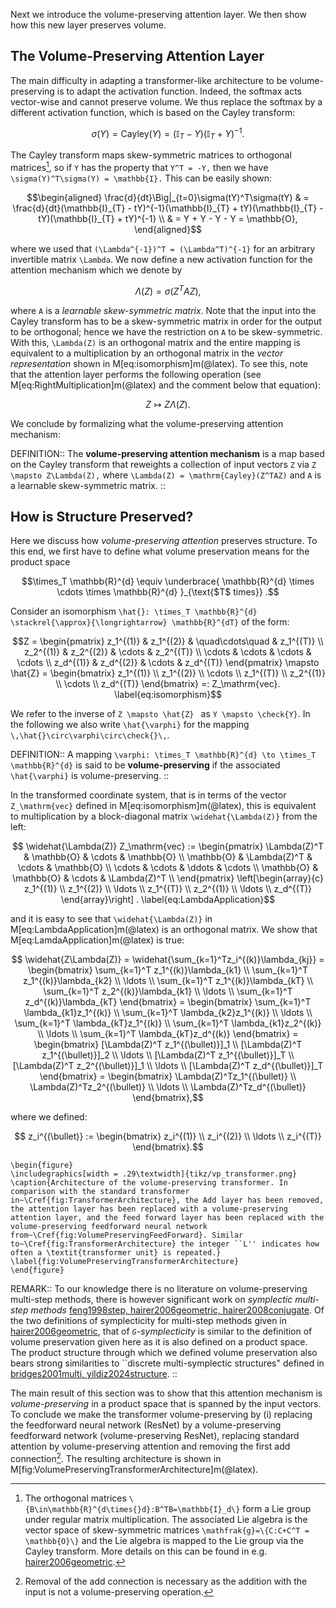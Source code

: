Next we introduce the volume-preserving attention layer. We then show how this new layer preserves volume.

## The Volume-Preserving Attention Layer

The main difficulty in adapting a transformer-like architecture to be volume-preserving is to adapt the activation function. Indeed, the softmax acts vector-wise and cannot preserve volume. We thus replace the softmax by a different activation function, which is based on the Cayley transform:

```math
\sigma(Y) = \mathrm{Cayley}(Y) = (\mathbb{I}_{T} - Y)(\mathbb{I}_{T} + Y)^{-1}.
```

The Cayley transform maps skew-symmetric matrices to orthogonal matrices[^1], so if ``Y`` has the property that ``Y^T = -Y,`` then we have ``\sigma(Y)^T\sigma(Y) = \mathbb{I}.`` This can be easily shown:

[^1]: The orthogonal matrices ``\{B\in\mathbb{R}^{d\times{}d}:B^TB=\mathbb{I}_d\}`` form a Lie group under regular matrix multiplication. The associated Lie algebra is the vector space of skew-symmetric matrices ``\mathfrak{g}=\{C:C+C^T = \mathbb{O}\}`` and the Lie algebra is mapped to the Lie group via the Cayley transform. More details on this can be found in e.g. [hairer2006geometric](@cite).

```math
\begin{aligned}
\frac{d}{dt}\Big|_{t=0}\sigma(tY)^T\sigma(tY) & = \frac{d}{dt}(\mathbb{I}_{T} - tY)^{-1}(\mathbb{I}_{T} + tY)(\mathbb{I}_{T} - tY)(\mathbb{I}_{T} + tY)^{-1} \\
                                              & = Y + Y - Y - Y = \mathbb{O},
\end{aligned}
```

where we used that ``(\Lambda^{-1})^T = (\Lambda^T)^{-1}`` for an arbitrary invertible matrix ``\Lambda``. We now define a new activation function for the attention mechanism which we denote by 

```math
\Lambda(Z) = \sigma (Z^T A Z),
\label{eq:VolumePreservingActivation}
``` 

where ``A`` is a *learnable skew-symmetric matrix*. Note that the input into the Cayley transform has to be a skew-symmetric matrix in order for the output to be orthogonal; hence we have the restriction on ``A`` to be skew-symmetric. With this, ``\Lambda(Z)`` is an orthogonal matrix and the entire mapping is equivalent to a multiplication by an orthogonal matrix in the *vector representation* shown in M[eq:isomorphism]m(@latex). To see this, note that the attention layer performs the following operation (see M[eq:RightMultiplication]m(@latex) and the comment below that equation):
```math
Z \mapsto Z\Lambda(Z).
\label{eq:LambdaRight}
```

We conclude by formalizing what the volume-preserving attention mechanism:

DEFINITION::
The **volume-preserving attention mechanism** is a map based on the Cayley transform that reweights a collection of input vectors ``Z`` via ``Z \mapsto Z\Lambda(Z),`` where ``\Lambda(Z) = \mathrm{Cayley}(Z^TAZ)`` and ``A`` is a learnable skew-symmetric matrix. 
::

## How is Structure Preserved? 

Here we discuss how *volume-preserving attention* preserves structure. To this end, we first have to define what volume preservation means for the product space
```math
\times_T \mathbb{R}^{d} \equiv \underbrace{ \mathbb{R}^{d} \times \cdots \times \mathbb{R}^{d} }_{\text{$T$ times}} .
```

Consider an isomorphism ``\hat{}: \times_T \mathbb{R}^{d} \stackrel{\approx}{\longrightarrow} \mathbb{R}^{dT}`` of the form:
```math
Z = \begin{pmatrix}
            z_1^{(1)} &  z_1^{(2)} & \quad\cdots\quad & z_1^{(T)} \\
            z_2^{(1)} &  z_2^{(2)} & \cdots & z_2^{(T)} \\
            \cdots &  \cdots & \cdots & \cdots \\
            z_d^{(1)} & z_d^{(2)} & \cdots & z_d^{(T)}
    \end{pmatrix}
\mapsto \hat{Z} = 
\begin{bmatrix}
    z_1^{(1)} \\
    z_1^{(2)} \\
    \cdots \\
    z_1^{(T)} \\
    z_2^{(1)} \\
    \cdots \\
    z_d^{(T)}
\end{bmatrix} 
=: Z_\mathrm{vec}.
\label{eq:isomorphism}
```

We refer to the inverse of ``Z \mapsto \hat{Z} `` as ``Y \mapsto \check{Y}``. In the following we also write ``\hat{\varphi}`` for the mapping ``\,\hat{}\circ\varphi\circ\check{}\,``.

DEFINITION::
A mapping ``\varphi: \times_T \mathbb{R}^{d} \to \times_T \mathbb{R}^{d}`` is said to be **volume-preserving** if the associated ``\hat{\varphi}`` is volume-preserving.
::


In the transformed coordinate system, that is in terms of the vector ``Z_\mathrm{vec}`` defined in M[eq:isomorphism]m(@latex), this is equivalent to multiplication by a block-diagonal matrix ``\widehat{\Lambda(Z)}`` from the left:
```math
    \widehat{\Lambda(Z)} Z_\mathrm{vec} :=
    \begin{pmatrix}
    \Lambda(Z)^T & \mathbb{O} & \cdots  & \mathbb{O} \\
    \mathbb{O} & \Lambda(Z)^T & \cdots & \mathbb{O} \\
    \cdots & \cdots & \ddots & \cdots \\ 
    \mathbb{O} & \mathbb{O} & \cdots & \Lambda(Z)^T \\
    \end{pmatrix}
    \left[\begin{array}{c}  z_1^{(1)} \\ z_1^{(2)} \\ \ldots \\ z_1^{(T)} \\ z_2^{(1)} \\ \ldots \\ z_d^{(T)} \end{array}\right] .
    \label{eq:LambdaApplication}
```

and it is easy to see that ``\widehat{\Lambda(Z)}`` in M[eq:LambdaApplication]m(@latex) is an orthogonal matrix. We show that M[eq:LamdaApplication]m(@latex) is true:

```math
    \widehat{Z\Lambda(Z)} = \widehat{\sum_{k=1}^Tz_i^{(k)}\lambda_{kj}} = \begin{bmatrix} \sum_{k=1}^T z_1^{(k)}\lambda_{k1} \\ \sum_{k=1}^T z_1^{(k)}\lambda_{k2} \\ \ldots \\ \sum_{k=1}^T z_1^{(k)}\lambda_{kT} \\ \sum_{k=1}^T z_2^{(k)}\lambda_{k1} \\ \ldots \\ \sum_{k=1}^T z_d^{(k)}\lambda_{kT} \end{bmatrix} = \begin{bmatrix} \sum_{k=1}^T \lambda_{k1}z_1^{(k)} \\ \sum_{k=1}^T \lambda_{k2}z_1^{(k)} \\ \ldots \\ \sum_{k=1}^T \lambda_{kT}z_1^{(k)} \\ \sum_{k=1}^T \lambda_{k1}z_2^{(k)} \\ \ldots \\ \sum_{k=1}^T \lambda_{kT}z_d^{(k)} \end{bmatrix} = \begin{bmatrix} [\Lambda(Z)^T z_1^{(\bullet)}]_1 \\ [\Lambda(Z)^T z_1^{(\bullet)}]_2 \\ \ldots \\ [\Lambda(Z)^T z_1^{(\bullet)}]_T \\ [\Lambda(Z)^T z_2^{(\bullet)}]_1 \\ \ldots \\ [\Lambda(Z)^T z_d^{(\bullet)}]_T \end{bmatrix} = \begin{bmatrix} \Lambda(Z)^Tz_1^{(\bullet)} \\ \Lambda(Z)^Tz_2^{(\bullet)} \\ \ldots \\ \Lambda(Z)^Tz_d^{(\bullet)} \end{bmatrix},
```

where we defined:

```math
    z_i^{(\bullet)} := \begin{bmatrix} z_i^{(1)} \\ z_i^{(2)} \\ \ldots \\ z_i^{(T)} \end{bmatrix}.
```

```@raw latex
\begin{figure}
\includegraphics[width = .29\textwidth]{tikz/vp_transformer.png}
\caption{Architecture of the volume-preserving transformer. In comparison with the standard transformer in~\Cref{fig:TransformerArchitecture}, the Add layer has been removed, the attention layer has been replaced with a volume-preserving attention layer, and the feed forward layer has been replaced with the volume-preserving feedforward neural network from~\Cref{fig:VolumePreservingFeedForward}. Similar to~\Cref{fig:TransformerArchitecture} the integer ``L'' indicates how often a \textit{transformer unit} is repeated.}
\label{fig:VolumePreservingTransformerArchitecture}
\end{figure}
```

REMARK::
To our knowledge there is no literature on volume-preserving multi-step methods, there is however significant work on *symplectic multi-step methods* [feng1998step, hairer2006geometric, hairer2008conjugate](@cite). Of the two definitions of symplecticity for multi-step methods given in [hairer2006geometric](@cite), that of *``G``-symplecticity* is similar to the definition of volume preservation given here as it is also defined on a product space. The product structure through which we defined volume preservation also bears strong similarities to ``discrete multi-symplectic structures" defined in [bridges2001multi, yildiz2024structure](@cite).
::

The main result of this section was to show that this attention mechanism is *volume-preserving* in a product space that is spanned by the input vectors. To conclude we make the transformer volume-preserving  by (i) replacing the feedforward neural network (ResNet) by a volume-preserving feedforward network (volume-preserving ResNet), replacing standard attention by volume-preserving attention and removing the first add connection[^2]. The resulting architecture is shown in M[fig:VolumePreservingTransformerArchitecture]m(@latex).

[^2]: Removal of the add connection is necessary as the addition with the input is not a volume-preserving operation. 